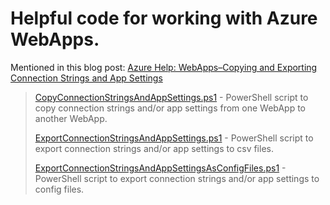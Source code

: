 # **Helpful code for working with Azure WebApps.**

Mentioned in this blog post: [Azure Help: WebApps–Copying and Exporting Connection Strings and App Settings](http://jasonhaley.com/post/Azure-Help-WebApps-Copying-and-Exporting-Connection-Strings-and-App-Settings)

> [CopyConnectionStringsAndAppSettings.ps1](CopyConnectionStringsAndAppSettings.ps1) - PowerShell script to copy connection strings and/or app settings from one WebApp to another WebApp.
> 
> [ExportConnectionStringsAndAppSettings.ps1](ExportConnectionStringsAndAppSettings.ps1) - PowerShell script to export connection strings and/or app settings to csv files.
> 
> [ExportConnectionStringsAndAppSettingsAsConfigFiles.ps1](ExportConnectionStringsAndAppSettingsAsConfigFiles.ps1) - PowerShell script to export connection strings and/or app settings to config files.
